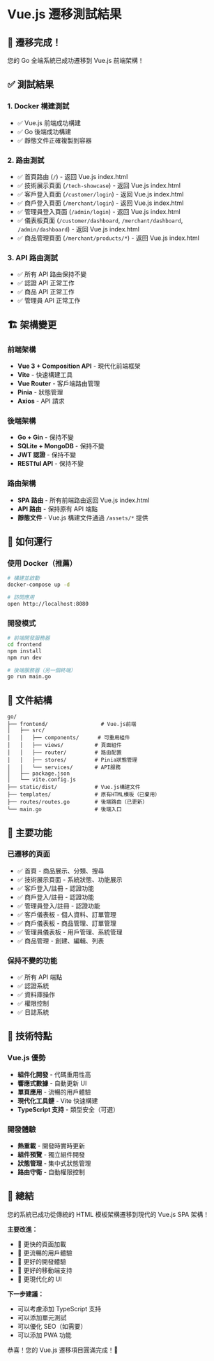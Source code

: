 # Vue.js 遷移測試結果

## 🎉 遷移完成！

您的 Go 全端系統已成功遷移到 Vue.js 前端架構！

## ✅ 測試結果

### 1. Docker 構建測試

- ✅ Vue.js 前端成功構建
- ✅ Go 後端成功構建
- ✅ 靜態文件正確複製到容器

### 2. 路由測試

- ✅ 首頁路由 (`/`) - 返回 Vue.js index.html
- ✅ 技術展示頁面 (`/tech-showcase`) - 返回 Vue.js index.html
- ✅ 客戶登入頁面 (`/customer/login`) - 返回 Vue.js index.html
- ✅ 商戶登入頁面 (`/merchant/login`) - 返回 Vue.js index.html
- ✅ 管理員登入頁面 (`/admin/login`) - 返回 Vue.js index.html
- ✅ 儀表板頁面 (`/customer/dashboard`, `/merchant/dashboard`, `/admin/dashboard`) - 返回 Vue.js index.html
- ✅ 商品管理頁面 (`/merchant/products/*`) - 返回 Vue.js index.html

### 3. API 路由測試

- ✅ 所有 API 路由保持不變
- ✅ 認證 API 正常工作
- ✅ 商品 API 正常工作
- ✅ 管理員 API 正常工作

## 🏗️ 架構變更

### 前端架構

- **Vue 3 + Composition API** - 現代化前端框架
- **Vite** - 快速構建工具
- **Vue Router** - 客戶端路由管理
- **Pinia** - 狀態管理
- **Axios** - API 請求

### 後端架構

- **Go + Gin** - 保持不變
- **SQLite + MongoDB** - 保持不變
- **JWT 認證** - 保持不變
- **RESTful API** - 保持不變

### 路由架構

- **SPA 路由** - 所有前端路由返回 Vue.js index.html
- **API 路由** - 保持原有 API 端點
- **靜態文件** - Vue.js 構建文件通過 `/assets/*` 提供

## 🚀 如何運行

### 使用 Docker（推薦）

```bash
# 構建並啟動
docker-compose up -d

# 訪問應用
open http://localhost:8080
```

### 開發模式

```bash
# 前端開發服務器
cd frontend
npm install
npm run dev

# 後端服務器（另一個終端）
go run main.go
```

## 📁 文件結構

```
go/
├── frontend/                 # Vue.js前端
│   ├── src/
│   │   ├── components/      # 可重用組件
│   │   ├── views/          # 頁面組件
│   │   ├── router/         # 路由配置
│   │   ├── stores/         # Pinia狀態管理
│   │   └── services/       # API服務
│   ├── package.json
│   └── vite.config.js
├── static/dist/            # Vue.js構建文件
├── templates/              # 原有HTML模板（已棄用）
├── routes/routes.go        # 後端路由（已更新）
└── main.go                 # 後端入口
```

## 🎯 主要功能

### 已遷移的頁面

- ✅ 首頁 - 商品展示、分類、搜尋
- ✅ 技術展示頁面 - 系統狀態、功能展示
- ✅ 客戶登入/註冊 - 認證功能
- ✅ 商戶登入/註冊 - 認證功能
- ✅ 管理員登入/註冊 - 認證功能
- ✅ 客戶儀表板 - 個人資料、訂單管理
- ✅ 商戶儀表板 - 商品管理、訂單管理
- ✅ 管理員儀表板 - 用戶管理、系統管理
- ✅ 商品管理 - 創建、編輯、列表

### 保持不變的功能

- ✅ 所有 API 端點
- ✅ 認證系統
- ✅ 資料庫操作
- ✅ 權限控制
- ✅ 日誌系統

## 🔧 技術特點

### Vue.js 優勢

- **組件化開發** - 代碼重用性高
- **響應式數據** - 自動更新 UI
- **單頁應用** - 流暢的用戶體驗
- **現代化工具鏈** - Vite 快速構建
- **TypeScript 支持** - 類型安全（可選）

### 開發體驗

- **熱重載** - 開發時實時更新
- **組件預覽** - 獨立組件開發
- **狀態管理** - 集中式狀態管理
- **路由守衛** - 自動權限控制

## 🎉 總結

您的系統已成功從傳統的 HTML 模板架構遷移到現代的 Vue.js SPA 架構！

**主要改進：**

- 🚀 更快的頁面加載
- 💫 更流暢的用戶體驗
- 🔧 更好的開發體驗
- 📱 更好的移動端支持
- 🎨 更現代化的 UI

**下一步建議：**

- 可以考慮添加 TypeScript 支持
- 可以添加單元測試
- 可以優化 SEO（如需要）
- 可以添加 PWA 功能

恭喜！您的 Vue.js 遷移項目圓滿完成！🎊

